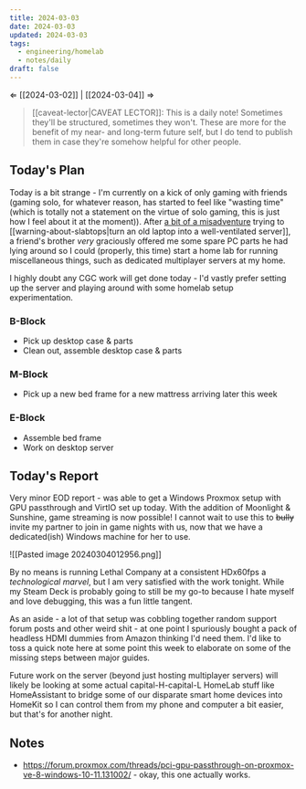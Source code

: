```yaml
---
title: 2024-03-03
date: 2024-03-03
updated: 2024-03-03
tags:
  - engineering/homelab
  - notes/daily
draft: false
---
```

⇐ [[2024-03-02]] | [[2024-03-04]] ⇒

> [[caveat-lector|CAVEAT LECTOR]]: This is a daily note! Sometimes they'll be structured, sometimes they won't. These are more for the benefit of my near- and long-term future self, but I do tend to publish them in case they're somehow helpful for other people.

## Today's Plan

Today is a bit strange - I'm currently on a kick of only gaming with friends (gaming solo, for whatever reason, has started to feel like "wasting time" (which is totally not a statement on the virtue of solo gaming, this is just how I feel about it at the moment)). After [a bit of a misadventure](https://bsky.app/profile/spencer.chaoticgood.computer/post/3kljmrvqd2u2q) trying to [[warning-about-slabtops|turn an old laptop into a well-ventilated server]], a friend's brother *very* graciously offered me some spare PC parts he had lying around so I could (properly, this time) start a home lab for running miscellaneous things, such as dedicated multiplayer servers at my home.

I highly doubt any CGC work will get done today - I'd vastly prefer setting up the server and playing around with some homelab setup experimentation.

### B-Block

- Pick up desktop case & parts
- Clean out, assemble desktop case & parts

### M-Block

- Pick up a new bed frame for a new mattress arriving later this week

### E-Block

- Assemble bed frame
- Work on desktop server

## Today's Report

Very minor EOD report - was able to get a Windows Proxmox setup with GPU passthrough and VirtIO set up today. With the addition of Moonlight & Sunshine, game streaming is now possible! I cannot wait to use this to ~~bully~~ invite my partner to join in game nights with us, now that we have a dedicated(ish) Windows machine for her to use.

![[Pasted image 20240304012956.png]]

By no means is running Lethal Company at a consistent HDx60fps a *technological marvel*, but I am very satisfied with the work tonight. While my Steam Deck is probably going to still be my go-to because I hate myself and love debugging, this was a fun little tangent.

As an aside - a lot of that setup was cobbling together random support forum posts and other weird shit - at one point I spuriously bought a pack of headless HDMI dummies from Amazon thinking I'd need them. I'd like to toss a quick note here at some point this week to elaborate on some of the missing steps between major guides.

Future work on the server (beyond just hosting multiplayer servers) will likely be looking at some actual capital-H-capital-L HomeLab stuff like HomeAssistant to bridge some of our disparate smart home devices into HomeKit so I can control them from my phone and computer a bit easier, but that's for another night.

## Notes

- https://forum.proxmox.com/threads/pci-gpu-passthrough-on-proxmox-ve-8-windows-10-11.131002/ - okay, this one actually works.